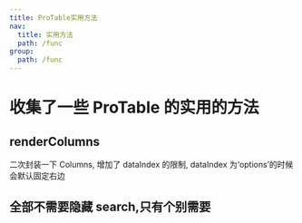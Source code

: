 ```yaml
---
title: ProTable实用方法
nav:
  title: 实用方法
  path: /func
group:
  path: /func
---
```


# 收集了一些 ProTable 的实用的方法

## renderColumns

二次封装一下 Columns, 增加了 dataIndex 的限制, dataIndex 为‘options’的时候会默认固定右边

## 全部不需要隐藏 search,只有个别需要

<code src="./demos/NoSearch.tsx" />
